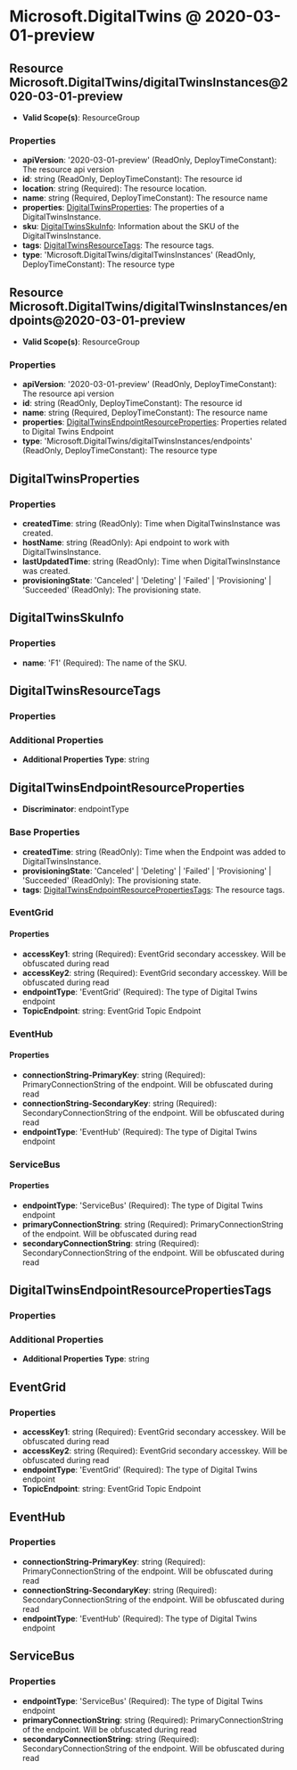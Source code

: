 # Microsoft.DigitalTwins @ 2020-03-01-preview

## Resource Microsoft.DigitalTwins/digitalTwinsInstances@2020-03-01-preview
* **Valid Scope(s)**: ResourceGroup
### Properties
* **apiVersion**: '2020-03-01-preview' (ReadOnly, DeployTimeConstant): The resource api version
* **id**: string (ReadOnly, DeployTimeConstant): The resource id
* **location**: string (Required): The resource location.
* **name**: string (Required, DeployTimeConstant): The resource name
* **properties**: [DigitalTwinsProperties](#digitaltwinsproperties): The properties of a DigitalTwinsInstance.
* **sku**: [DigitalTwinsSkuInfo](#digitaltwinsskuinfo): Information about the SKU of the DigitalTwinsInstance.
* **tags**: [DigitalTwinsResourceTags](#digitaltwinsresourcetags): The resource tags.
* **type**: 'Microsoft.DigitalTwins/digitalTwinsInstances' (ReadOnly, DeployTimeConstant): The resource type

## Resource Microsoft.DigitalTwins/digitalTwinsInstances/endpoints@2020-03-01-preview
* **Valid Scope(s)**: ResourceGroup
### Properties
* **apiVersion**: '2020-03-01-preview' (ReadOnly, DeployTimeConstant): The resource api version
* **id**: string (ReadOnly, DeployTimeConstant): The resource id
* **name**: string (Required, DeployTimeConstant): The resource name
* **properties**: [DigitalTwinsEndpointResourceProperties](#digitaltwinsendpointresourceproperties): Properties related to Digital Twins Endpoint
* **type**: 'Microsoft.DigitalTwins/digitalTwinsInstances/endpoints' (ReadOnly, DeployTimeConstant): The resource type

## DigitalTwinsProperties
### Properties
* **createdTime**: string (ReadOnly): Time when DigitalTwinsInstance was created.
* **hostName**: string (ReadOnly): Api endpoint to work with DigitalTwinsInstance.
* **lastUpdatedTime**: string (ReadOnly): Time when DigitalTwinsInstance was created.
* **provisioningState**: 'Canceled' | 'Deleting' | 'Failed' | 'Provisioning' | 'Succeeded' (ReadOnly): The provisioning state.

## DigitalTwinsSkuInfo
### Properties
* **name**: 'F1' (Required): The name of the SKU.

## DigitalTwinsResourceTags
### Properties
### Additional Properties
* **Additional Properties Type**: string

## DigitalTwinsEndpointResourceProperties
* **Discriminator**: endpointType

### Base Properties
* **createdTime**: string (ReadOnly): Time when the Endpoint was added to DigitalTwinsInstance.
* **provisioningState**: 'Canceled' | 'Deleting' | 'Failed' | 'Provisioning' | 'Succeeded' (ReadOnly): The provisioning state.
* **tags**: [DigitalTwinsEndpointResourcePropertiesTags](#digitaltwinsendpointresourcepropertiestags): The resource tags.
### EventGrid
#### Properties
* **accessKey1**: string (Required): EventGrid secondary accesskey. Will be obfuscated during read
* **accessKey2**: string (Required): EventGrid secondary accesskey. Will be obfuscated during read
* **endpointType**: 'EventGrid' (Required): The type of Digital Twins endpoint
* **TopicEndpoint**: string: EventGrid Topic Endpoint

### EventHub
#### Properties
* **connectionString-PrimaryKey**: string (Required): PrimaryConnectionString of the endpoint. Will be obfuscated during read
* **connectionString-SecondaryKey**: string (Required): SecondaryConnectionString of the endpoint. Will be obfuscated during read
* **endpointType**: 'EventHub' (Required): The type of Digital Twins endpoint

### ServiceBus
#### Properties
* **endpointType**: 'ServiceBus' (Required): The type of Digital Twins endpoint
* **primaryConnectionString**: string (Required): PrimaryConnectionString of the endpoint. Will be obfuscated during read
* **secondaryConnectionString**: string (Required): SecondaryConnectionString of the endpoint. Will be obfuscated during read


## DigitalTwinsEndpointResourcePropertiesTags
### Properties
### Additional Properties
* **Additional Properties Type**: string

## EventGrid
### Properties
* **accessKey1**: string (Required): EventGrid secondary accesskey. Will be obfuscated during read
* **accessKey2**: string (Required): EventGrid secondary accesskey. Will be obfuscated during read
* **endpointType**: 'EventGrid' (Required): The type of Digital Twins endpoint
* **TopicEndpoint**: string: EventGrid Topic Endpoint

## EventHub
### Properties
* **connectionString-PrimaryKey**: string (Required): PrimaryConnectionString of the endpoint. Will be obfuscated during read
* **connectionString-SecondaryKey**: string (Required): SecondaryConnectionString of the endpoint. Will be obfuscated during read
* **endpointType**: 'EventHub' (Required): The type of Digital Twins endpoint

## ServiceBus
### Properties
* **endpointType**: 'ServiceBus' (Required): The type of Digital Twins endpoint
* **primaryConnectionString**: string (Required): PrimaryConnectionString of the endpoint. Will be obfuscated during read
* **secondaryConnectionString**: string (Required): SecondaryConnectionString of the endpoint. Will be obfuscated during read

